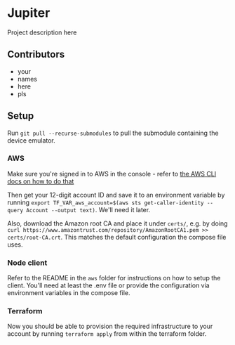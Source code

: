 # Jupiter

Project description here

## Contributors

- your
- names
- here
- pls

## Setup

Run `git pull --recurse-submodules` to pull the submodule containing the device emulator.

### AWS

Make sure you're signed in to AWS in the console - refer to [the AWS CLI docs on how to do that](https://docs.aws.amazon.com/cli/latest/userguide/cli-chap-configure.html)

Then get your 12-digit account ID and save it to an environment variable by running `export TF_VAR_aws_account=$(aws sts get-caller-identity --query Account --output text)`. We'll need it later.

Also, download the Amazon root CA and place it under `certs/`, e.g. by doing `curl https://www.amazontrust.com/repository/AmazonRootCA1.pem >> certs/root-CA.crt`.
This matches the default configuration the compose file uses.

### Node client

Refer to the README in the `aws` folder for instructions on how to setup the client. You'll need at least the .env file or provide the configuration via environment variables in the compose file.

### Terraform

Now you should be able to provision the required infrastructure to your account by running `terraform apply` from within the terraform folder.
